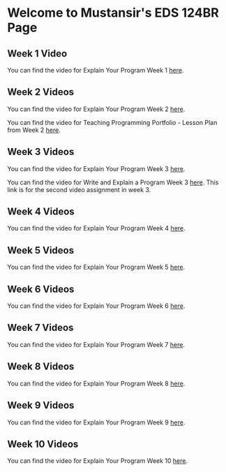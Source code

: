 # Welcome to Mustansir's EDS 124BR Page

## Week 1 Video
You can find the video for Explain Your Program Week 1 [here](https://youtu.be/gGqwtzwrJq4). 

## Week 2 Videos
You can find the video for Explain Your Program Week 2 [here](https://youtu.be/fZ562U5e-Tg).

You can find the video for Teaching Programming Portfolio - Lesson Plan from Week 2 [here](https://youtu.be/o2GwWsEljEM).

## Week 3 Videos
You can find the video for Explain Your Program Week 3 [here](https://youtu.be/BJPcU-t3Who).

You can find the video for Write and Explain a Program Week 3 [here](https://youtu.be/ddoPZVvqisA). This link is for the second video assignment in week 3. 

## Week 4 Videos
You can find the video for Explain Your Program Week 4 [here](https://youtu.be/oywdGF1IStY).

## Week 5 Videos
You can find the video for Explain Your Program Week 5 [here](https://youtu.be/KqhU4KezX2g).

## Week 6 Videos
You can find the video for Explain Your Program Week 6 [here](https://youtu.be/RudlUJvH8Yg).

## Week 7 Videos
You can find the video for Explain Your Program Week 7 [here](https://youtu.be/5760Sj-oOhI).

## Week 8 Videos
You can find the video for Explain Your Program Week 8 [here](https://youtu.be/DKiVivSU8h8).

## Week 9 Videos
You can find the video for Explain Your Program Week 9 [here](https://youtu.be/Y1u1boIEf2g).

## Week 10 Videos
You can find the video for Explain Your Program Week 10 [here](https://youtu.be/Bq1kXnf45MU).
